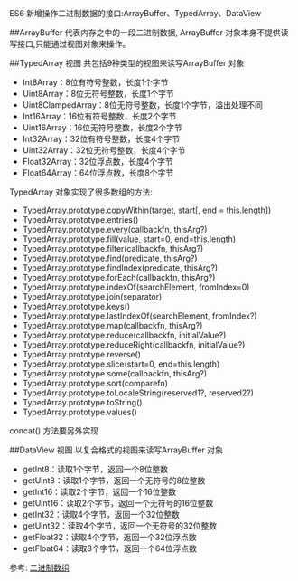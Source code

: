 ES6 新增操作二进制数据的接口:ArrayBuffer、TypedArray、DataView

##ArrayBuffer
代表内存之中的一段二进制数据, ArrayBuffer 对象本身不提供读写接口,只能通过视图对象来操作。

##TypedArray 视图
共包括9种类型的视图来读写ArrayBuffer 对象

- Int8Array：8位有符号整数，长度1个字节
- Uint8Array：8位无符号整数，长度1个字节
- Uint8ClampedArray：8位无符号整数，长度1个字节，溢出处理不同
- Int16Array：16位有符号整数，长度2个字节
- Uint16Array：16位无符号整数，长度2个字节
- Int32Array：32位有符号整数，长度4个字节
- Uint32Array：32位无符号整数，长度4个字节
- Float32Array：32位浮点数，长度4个字节
- Float64Array：64位浮点数，长度8个字节

TypedArray 对象实现了很多数组的方法:

- TypedArray.prototype.copyWithin(target, start[, end = this.length])
- TypedArray.prototype.entries()
- TypedArray.prototype.every(callbackfn, thisArg?)
- TypedArray.prototype.fill(value, start=0, end=this.length)
- TypedArray.prototype.filter(callbackfn, thisArg?)
- TypedArray.prototype.find(predicate, thisArg?)
- TypedArray.prototype.findIndex(predicate, thisArg?)
- TypedArray.prototype.forEach(callbackfn, thisArg?)
- TypedArray.prototype.indexOf(searchElement, fromIndex=0)
- TypedArray.prototype.join(separator)
- TypedArray.prototype.keys()
- TypedArray.prototype.lastIndexOf(searchElement, fromIndex?)
- TypedArray.prototype.map(callbackfn, thisArg?)
- TypedArray.prototype.reduce(callbackfn, initialValue?)
- TypedArray.prototype.reduceRight(callbackfn, initialValue?)
- TypedArray.prototype.reverse()
- TypedArray.prototype.slice(start=0, end=this.length)
- TypedArray.prototype.some(callbackfn, thisArg?)
- TypedArray.prototype.sort(comparefn)
- TypedArray.prototype.toLocaleString(reserved1?, reserved2?)
- TypedArray.prototype.toString()
- TypedArray.prototype.values()

concat() 方法要另外实现

##DataView 视图
以复合格式的视图来读写ArrayBuffer 对象

- getInt8：读取1个字节，返回一个8位整数
- getUint8：读取1个字节，返回一个无符号的8位整数
- getInt16：读取2个字节，返回一个16位整数
- getUint16：读取2个字节，返回一个无符号的16位整数
- getInt32：读取4个字节，返回一个32位整数
- getUint32：读取4个字节，返回一个无符号的32位整数
- getFloat32：读取4个字节，返回一个32位浮点数
- getFloat64：读取8个字节，返回一个64位浮点数

参考: [二进制数组](http://es6.ruanyifeng.com/#docs/arraybuffer)